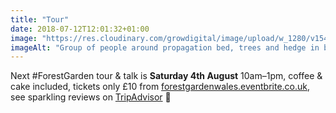 ```yaml
---
title: "Tour"
date: 2018-07-12T12:01:32+01:00
image: "https://res.cloudinary.com/growdigital/image/upload/w_1280/v1544269991/tour-42324668894.jpg"
imageAlt: "Group of people around propagation bed, trees and hedge in background, polytunnel to the side"
---
```


Next #ForestGarden tour & talk is **Saturday 4th August** 10am–1pm, coffee & cake included, tickets only £10 from [forestgardenwales.eventbrite.co.uk](https://forestgardenwales.eventbrite.co.uk), see sparkling reviews on [TripAdvisor](https://www.tripadvisor.co.uk/Attraction_Review-g580438-d13991813-Reviews-Forest_Garden_Wales-Newcastle_Emlyn_Carmarthenshire_Wales.html) 🙂
